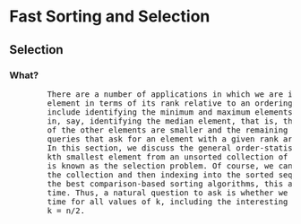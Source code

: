 <div class="show-content user_content clearfix enhanced">
    <h1 class="page-title">Fast Sorting and Selection</h1>
    <h2>Selection</h2>
    <h3>What?</h3>
    <pre>
        There are a number of applications in which we are interested in identifying a single
        element in terms of its rank relative to an ordering of the entire set. Examples
        include identifying the minimum and maximum elements, but we may also be interested
        in, say, identifying the median element, that is, the element such that half
        of the other elements are smaller and the remaining half are larger. In general,
        queries that ask for an element with a given rank are called order statistics.
        In this section, we discuss the general order-statistic problem of selecting the
        kth smallest element from an unsorted collection of n comparable elements. This
        is known as the selection problem. Of course, we can solve this problem by sorting
        the collection and then indexing into the sorted sequence at rank index k−1. Using
        the best comparison-based sorting algorithms, this approach would take O(n log n)
        time. Thus, a natural question to ask is whether we can achieve an O(n) running
        time for all values of k, including the interesting case of finding the median, where
        k = n/2.
    </pre>
</div>
